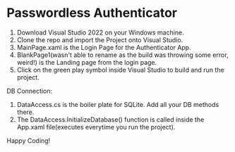 # Passwordless Authenticator

1. Download Visual Studio 2022 on your Windows machine. 
2. Clone the repo and import the Project onto Visual Studio.
3. MainPage.xaml is the Login Page for the Authenticator App.
4. BlankPage1(wasn't able to rename as the build was throwing some error, weird!) is the Landing page from the login page.
5. Click on the green play symbol inside Visual Studio to build and run the project.

DB Connection:
1. DataAccess.cs is the boiler plate for SQLite. Add all your DB methods there. 
2. The DataAccess.InitializeDatabase() function is called inside the App.xaml file(executes everytime you run the project).

Happy Coding!

